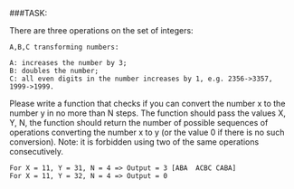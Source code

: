 ###TASK:

There are three operations on the set of integers:
```Text
A,B,C transforming numbers:

A: increases the number by 3;
B: doubles the number;
C: all even digits in the number increases by 1, e.g. 2356->3357, 1999->1999.
```

Please write a function that checks if you can convert
the number x to the number y in no more than N steps.
The function should pass the values X, Y, N, the 
function should return the number of possible sequences
of operations converting the number x to y (or the value
0 if there is no such conversion). Note: it is forbidden
using two of the same operations consecutively.

```Text
For X = 11, Y = 31, N = 4 => Output = 3 [ABA  ACBC CABA]
For X = 11, Y = 32, N = 4 => Output = 0
```
